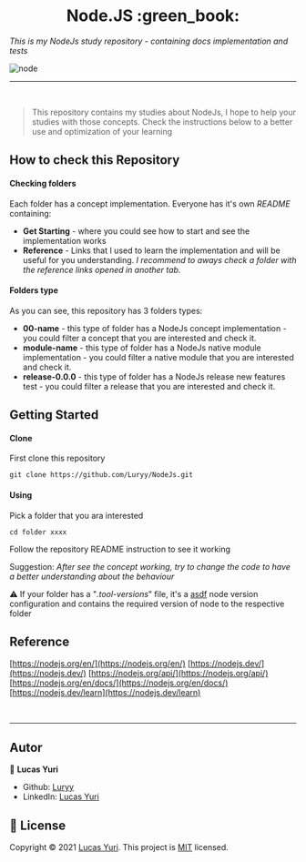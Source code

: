 <h1 align="center"> Node.JS :green_book: </h1>

_This is my NodeJs study repository - containing docs implementation and tests_

![node](https://user-images.githubusercontent.com/59494158/116915257-2be18e80-ac22-11eb-9816-7c7a9516930c.png)

----
<br/>

>This repository contains my studies about NodeJs, I hope to help your studies with those concepts.
>Check the instructions below to a better use and optimization of your learning 


## How to check this Repository

#### Checking folders
Each folder has a concept implementation. Everyone has it's own _README_ containing: 
* **Get Starting** - where you could see how to start and see the implementation works 
* **Reference** - Links that I used to learn the implementation and will be useful for you understanding. _I recommend to aways check a folder with the reference links opened in another tab._

#### Folders type

As you can see, this repository has 3 folders types:
* **00-name** - this type of folder has a NodeJs concept implementation - you could filter a concept that you are interested and check it.
* **module-name** - this type of folder has a NodeJs native module implementation - you could filter a native module that you are interested and check it.
* **release-0.0.0** - this type of folder has a NodeJs release new features test - you could filter a release that you are interested and check it.

## Getting Started

#### Clone
First clone this repository
```
git clone https://github.com/Luryy/NodeJs.git
```

#### Using
Pick a folder that you ara interested
```
cd folder xxxx
```
Follow the repository README instruction to see it working
</br>

Suggestion: _After see the concept working, try to change the code to have a better understanding about the behaviour_

:warning: If your folder has a "_.tool-versions_" file, it's a [asdf](https://asdf-vm.com/#/core-manage-asdf) node version configuration and contains the required version of node to the respective folder

## Reference
[https://nodejs.org/en/](https://nodejs.org/en/)
[https://nodejs.dev/](https://nodejs.dev/)
[https://nodejs.org/api/](https://nodejs.org/api/)
[https://nodejs.org/en/docs/](https://nodejs.org/en/docs/)
[https://nodejs.dev/learn](https://nodejs.dev/learn)


</br>

___________

## Autor

👤 **Lucas Yuri**

- Github: [Luryy](https://github.com/luryy)
- LinkedIn: [Lucas Yuri](https://linkedin.com/in/lucas-yuri)


## 📝 License

Copyright © 2021 [Lucas Yuri](https://github.com/luryy).
This project is [MIT](LICENSE) licensed.
